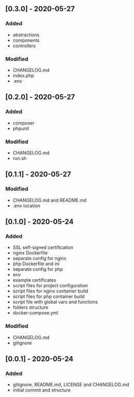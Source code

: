 ## [0.3.0] - 2020-05-27

### Added
- abstractions
- components
- controllers

### Modified
- CHANGELOG.md
- index.php
- .env

## [0.2.0] - 2020-05-27

### Added
- composer
- phpunit

### Modified
- CHANGELOG.md
- run.sh

## [0.1.1] - 2020-05-27

### Modified
- CHANGELOG.md and README.md
- .env location

## [0.1.0] - 2020-05-24

### Added
- SSL self-signed certification
- nginx Dockerfile
- separate config for nginx
- php Dockerfile and ini
- separate config for php
- env
- example certificates
- script files for project configuration
- script files for nginx container build
- script files for php container build
- script file with global vars and functions
- folders structure
- docker-compose.yml

### Modified
- CHANGELOG.md
- gitignore

## [0.0.1] - 2020-05-24

### Added
- gitignore, README.md, LICENSE and CHANGELOG.md
- initial commit and structure